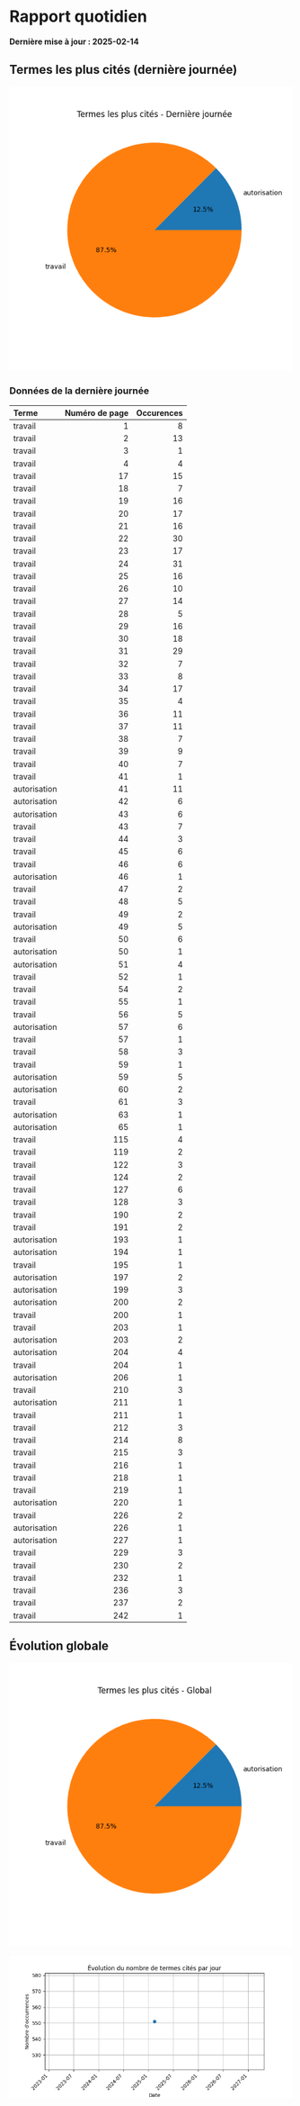 # Rapport quotidien

**Dernière mise à jour : 2025-02-14**

## Termes les plus cités (dernière journée)

![Graphique](img/last_day_pie.png)

### Données de la dernière journée

| Terme        |   Numéro de page |   Occurences |
|:-------------|-----------------:|-------------:|
| travail      |                1 |            8 |
| travail      |                2 |           13 |
| travail      |                3 |            1 |
| travail      |                4 |            4 |
| travail      |               17 |           15 |
| travail      |               18 |            7 |
| travail      |               19 |           16 |
| travail      |               20 |           17 |
| travail      |               21 |           16 |
| travail      |               22 |           30 |
| travail      |               23 |           17 |
| travail      |               24 |           31 |
| travail      |               25 |           16 |
| travail      |               26 |           10 |
| travail      |               27 |           14 |
| travail      |               28 |            5 |
| travail      |               29 |           16 |
| travail      |               30 |           18 |
| travail      |               31 |           29 |
| travail      |               32 |            7 |
| travail      |               33 |            8 |
| travail      |               34 |           17 |
| travail      |               35 |            4 |
| travail      |               36 |           11 |
| travail      |               37 |           11 |
| travail      |               38 |            7 |
| travail      |               39 |            9 |
| travail      |               40 |            7 |
| travail      |               41 |            1 |
| autorisation |               41 |           11 |
| autorisation |               42 |            6 |
| autorisation |               43 |            6 |
| travail      |               43 |            7 |
| travail      |               44 |            3 |
| travail      |               45 |            6 |
| travail      |               46 |            6 |
| autorisation |               46 |            1 |
| travail      |               47 |            2 |
| travail      |               48 |            5 |
| travail      |               49 |            2 |
| autorisation |               49 |            5 |
| travail      |               50 |            6 |
| autorisation |               50 |            1 |
| autorisation |               51 |            4 |
| travail      |               52 |            1 |
| travail      |               54 |            2 |
| travail      |               55 |            1 |
| travail      |               56 |            5 |
| autorisation |               57 |            6 |
| travail      |               57 |            1 |
| travail      |               58 |            3 |
| travail      |               59 |            1 |
| autorisation |               59 |            5 |
| autorisation |               60 |            2 |
| travail      |               61 |            3 |
| autorisation |               63 |            1 |
| autorisation |               65 |            1 |
| travail      |              115 |            4 |
| travail      |              119 |            2 |
| travail      |              122 |            3 |
| travail      |              124 |            2 |
| travail      |              127 |            6 |
| travail      |              128 |            3 |
| travail      |              190 |            2 |
| travail      |              191 |            2 |
| autorisation |              193 |            1 |
| autorisation |              194 |            1 |
| travail      |              195 |            1 |
| autorisation |              197 |            2 |
| autorisation |              199 |            3 |
| autorisation |              200 |            2 |
| travail      |              200 |            1 |
| travail      |              203 |            1 |
| autorisation |              203 |            2 |
| autorisation |              204 |            4 |
| travail      |              204 |            1 |
| autorisation |              206 |            1 |
| travail      |              210 |            3 |
| autorisation |              211 |            1 |
| travail      |              211 |            1 |
| travail      |              212 |            3 |
| travail      |              214 |            8 |
| travail      |              215 |            3 |
| travail      |              216 |            1 |
| travail      |              218 |            1 |
| travail      |              219 |            1 |
| autorisation |              220 |            1 |
| travail      |              226 |            2 |
| autorisation |              226 |            1 |
| autorisation |              227 |            1 |
| travail      |              229 |            3 |
| travail      |              230 |            2 |
| travail      |              232 |            1 |
| travail      |              236 |            3 |
| travail      |              237 |            2 |
| travail      |              242 |            1 |

## Évolution globale

![Graphique](img/global_pie.png)

![Graphique](img/evolution_line.png)

